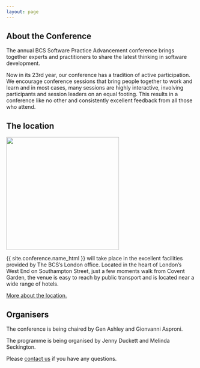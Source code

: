 ```yaml
---
layout: page
---
```

<section><div class="inner">
<h1>About the Conference</h1>
<p>The annual BCS Software Practice Advancement conference brings together experts and practitioners to share the latest thinking in software development.</p>
<p>Now in its 23rd year, our conference has a tradition of active participation. We encourage conference sessions that bring people together to work and learn and in most cases, many sessions are highly interactive, involving participants and session leaders on an equal footing. This results in a conference like no other and consistently excellent feedback from all those who attend.</p>
</div>
</section>

<section><div class="inner">
<h1>The location</h1>
<img src="{{ '/images/bcs-london.jpg' | relative_url }}" width="300" height="300" class="round"/>
<p>{{ site.conference.name_html }} will take place in the excellent facilities provided by The BCS’s London office. Located in the heart of London’s West End on Southampton Street, just a few moments walk from Covent Garden, the venue is easy to reach by public transport and is located near a wide range of hotels.</p>
 <a href="/location.html">More about the location.</a></div></section>

<section><div class="inner">
<h1>Organisers</h1>
<p>The conference is being chaired by Gen Ashley and Gionvanni Asproni.</p>
<p>The programme is being organised by Jenny Duckett and Melinda Seckington.</p>
<p>Please  <a href="/organisers.html">contact us</a> if you have any questions.</p>
<p></p>
</div></section>
